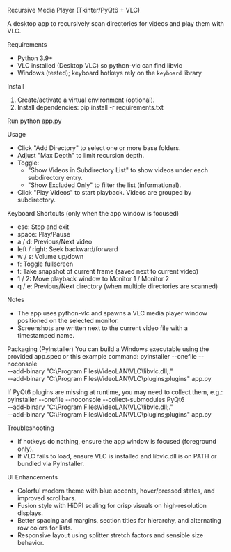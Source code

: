 Recursive Media Player (Tkinter/PyQt6 + VLC)

A desktop app to recursively scan directories for videos and play them with VLC.

Requirements
- Python 3.9+
- VLC installed (Desktop VLC) so python-vlc can find libvlc
- Windows (tested); keyboard hotkeys rely on the `keyboard` library

Install
1) Create/activate a virtual environment (optional).
2) Install dependencies:
   pip install -r requirements.txt

Run
python app.py

Usage
- Click "Add Directory" to select one or more base folders.
- Adjust "Max Depth" to limit recursion depth.
- Toggle:
  - "Show Videos in Subdirectory List" to show videos under each subdirectory entry.
  - "Show Excluded Only" to filter the list (informational).
- Click "Play Videos" to start playback. Videos are grouped by subdirectory.

Keyboard Shortcuts (only when the app window is focused)
- esc: Stop and exit
- space: Play/Pause
- a / d: Previous/Next video
- left / right: Seek backward/forward
- w / s: Volume up/down
- f: Toggle fullscreen
- t: Take snapshot of current frame (saved next to current video)
- 1 / 2: Move playback window to Monitor 1 / Monitor 2
- q / e: Previous/Next directory (when multiple directories are scanned)

Notes
- The app uses python-vlc and spawns a VLC media player window positioned on the selected monitor.
- Screenshots are written next to the current video file with a timestamped name.

Packaging (PyInstaller)
You can build a Windows executable using the provided app.spec or this example command:
pyinstaller --onefile --noconsole \
  --add-binary "C:\\Program Files\\VideoLAN\\VLC\\libvlc.dll;." \
  --add-binary "C:\\Program Files\\VideoLAN\\VLC\\plugins;plugins" app.py

If PyQt6 plugins are missing at runtime, you may need to collect them, e.g.:
pyinstaller --onefile --noconsole --collect-submodules PyQt6 \
  --add-binary "C:\\Program Files\\VideoLAN\\VLC\\libvlc.dll;." \
  --add-binary "C:\\Program Files\\VideoLAN\\VLC\\plugins;plugins" app.py

Troubleshooting
- If hotkeys do nothing, ensure the app window is focused (foreground only).
- If VLC fails to load, ensure VLC is installed and libvlc.dll is on PATH or bundled via PyInstaller.


UI Enhancements
- Colorful modern theme with blue accents, hover/pressed states, and improved scrollbars.
- Fusion style with HiDPI scaling for crisp visuals on high‑resolution displays.
- Better spacing and margins, section titles for hierarchy, and alternating row colors for lists.
- Responsive layout using splitter stretch factors and sensible size behavior.
